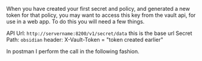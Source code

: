 When you have created your first secret and policy, and generated a new token for that policy, you may want to access this key from the vault api, for use in a web app. To do this you will need a few things.

API Url: `http://servername:8200/v1/secret/data` this is the base url
Secret Path: `obsidian`
header: X-Vault-Token = "token created earlier"

In postman I perform the call in the following fashion.

